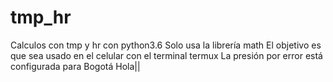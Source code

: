 # tmp_hr
Calculos con tmp y hr con python3.6
Solo usa la librería math
El objetivo es que sea usado en el celular con el terminal termux
La presión por error está configurada para Bogotá
Hola||
